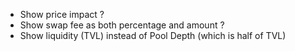* Show price impact ?
* Show swap fee as both percentage and amount ? 
* Show liquidity (TVL) instead of Pool Depth (which is half of TVL)